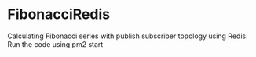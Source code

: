 # FibonacciRedis

Calculating Fibonacci series with publish subscriber topology using Redis.
Run the code using pm2 start
